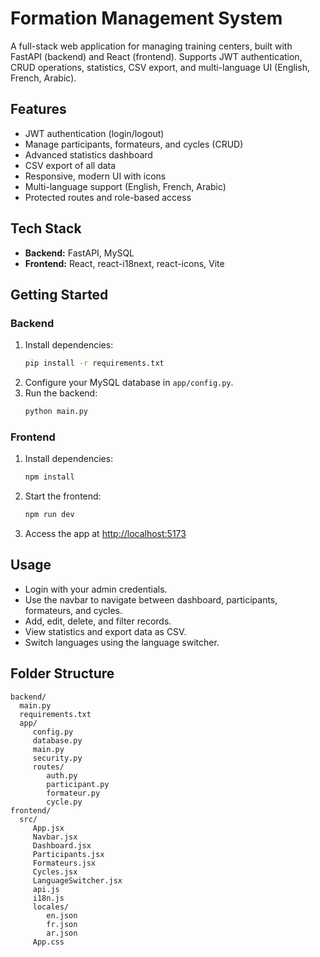 # Formation Management System

A full-stack web application for managing training centers, built with FastAPI (backend) and React (frontend). Supports JWT authentication, CRUD operations, statistics, CSV export, and multi-language UI (English, French, Arabic).

## Features
- JWT authentication (login/logout)
- Manage participants, formateurs, and cycles (CRUD)
- Advanced statistics dashboard
- CSV export of all data
- Responsive, modern UI with icons
- Multi-language support (English, French, Arabic)
- Protected routes and role-based access

## Tech Stack
- **Backend:** FastAPI, MySQL
- **Frontend:** React, react-i18next, react-icons, Vite

## Getting Started

### Backend
1. Install dependencies:
	```bash
	pip install -r requirements.txt
	```
2. Configure your MySQL database in `app/config.py`.
3. Run the backend:
	```bash
	python main.py
	```

### Frontend
1. Install dependencies:
	```bash
	npm install
	```
2. Start the frontend:
	```bash
	npm run dev
	```
3. Access the app at [http://localhost:5173](http://localhost:5173)

## Usage
- Login with your admin credentials.
- Use the navbar to navigate between dashboard, participants, formateurs, and cycles.
- Add, edit, delete, and filter records.
- View statistics and export data as CSV.
- Switch languages using the language switcher.

## Folder Structure
```
backend/
  main.py
  requirements.txt
  app/
	 config.py
	 database.py
	 main.py
	 security.py
	 routes/
		auth.py
		participant.py
		formateur.py
		cycle.py
frontend/
  src/
	 App.jsx
	 Navbar.jsx
	 Dashboard.jsx
	 Participants.jsx
	 Formateurs.jsx
	 Cycles.jsx
	 LanguageSwitcher.jsx
	 api.js
	 i18n.js
	 locales/
		en.json
		fr.json
		ar.json
	 App.css
```
